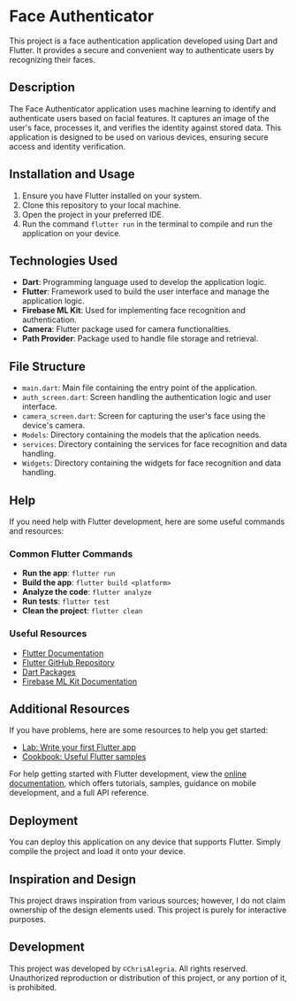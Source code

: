 # Face Authenticator
This project is a face authentication application developed using Dart and Flutter. It provides a secure and convenient way to authenticate users by recognizing their faces.

## Description
The Face Authenticator application uses machine learning to identify and authenticate users based on facial features. It captures an image of the user's face, processes it, and verifies the identity against stored data. This application is designed to be used on various devices, ensuring secure access and identity verification.

## Installation and Usage
1. Ensure you have Flutter installed on your system.
2. Clone this repository to your local machine.
3. Open the project in your preferred IDE.
4. Run the command `flutter run` in the terminal to compile and run the application on your device.

## Technologies Used
- **Dart**: Programming language used to develop the application logic.
- **Flutter**: Framework used to build the user interface and manage the application logic.
- **Firebase ML Kit**: Used for implementing face recognition and authentication.
- **Camera**: Flutter package used for camera functionalities.
- **Path Provider**: Package used to handle file storage and retrieval.

## File Structure
- `main.dart`: Main file containing the entry point of the application.
- `auth_screen.dart`: Screen handling the authentication logic and user interface.
- `camera_screen.dart`: Screen for capturing the user's face using the device's camera.
- `Models`: Directory containing the models that the aplication needs.
- `services`: Directory containing the services for face recognition and data handling.
- `Widgets`: Directory containing the widgets  for face recognition and data handling.

## Help
If you need help with Flutter development, here are some useful commands and resources:

### Common Flutter Commands
- **Run the app**: `flutter run`
- **Build the app**: `flutter build <platform>`
- **Analyze the code**: `flutter analyze`
- **Run tests**: `flutter test`
- **Clean the project**: `flutter clean`

### Useful Resources
- [Flutter Documentation](https://docs.flutter.dev/)
- [Flutter GitHub Repository](https://github.com/flutter/flutter)
- [Dart Packages](https://pub.dev/)
- [Firebase ML Kit Documentation](https://firebase.google.com/docs/ml-kit)

## Additional Resources
If you have problems, here are some resources to help you get started:

- [Lab: Write your first Flutter app](https://docs.flutter.dev/get-started/codelab)
- [Cookbook: Useful Flutter samples](https://docs.flutter.dev/cookbook)

For help getting started with Flutter development, view the [online documentation](https://docs.flutter.dev/), which offers tutorials, samples, guidance on mobile development, and a full API reference.

## Deployment
You can deploy this application on any device that supports Flutter. Simply compile the project and load it onto your device.

## Inspiration and Design
This project draws inspiration from various sources; however, I do not claim ownership of the design elements used. This project is purely for interactive purposes.

## Development
This project was developed by `©ChrisAlegria`. All rights reserved. Unauthorized reproduction or distribution of this project, or any portion of it, is prohibited.
